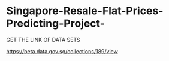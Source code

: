# Singapore-Resale-Flat-Prices-Predicting-Project-



GET THE LINK OF DATA SETS


https://beta.data.gov.sg/collections/189/view
